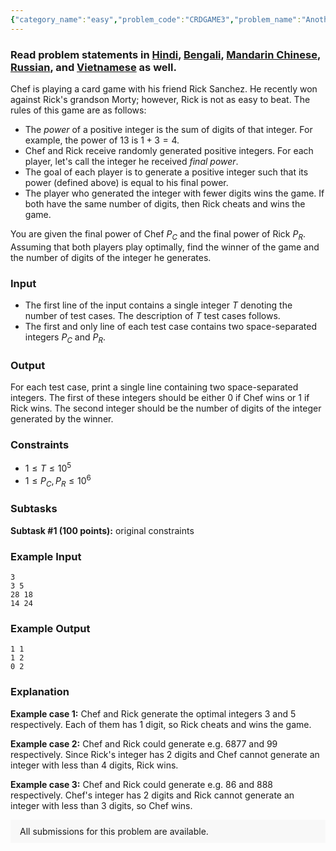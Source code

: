 ```yaml
---
{"category_name":"easy","problem_code":"CRDGAME3","problem_name":"Another Card Game Problem","problemComponents":{"constraints":"","constraintsState":false,"subtasks":"","subtasksState":false,"inputFormat":"","inputFormatState":false,"outputFormat":"","outputFormatState":false,"sampleTestCases":{"0":{"id":1,"input":"3\r\n3 5\r\n28 18\r\n14 24","output":"1 1\r\n1 2\r\n0 2","explanation":"**Example case 1:** Chef and Rick generate the optimal integers $3$ and $5$ respectively. Each of them has $1$ digit, so Rick cheats and wins the game.\r\n\r\n**Example case 2:** Chef and Rick could generate e.g. $6877$ and $99$ respectively. Since Rick\u0027s integer has $2$ digits and Chef cannot generate an integer with less than $4$ digits, Rick wins.\r\n\r\n**Example case 3:** Chef and Rick could generate e.g. $86$ and $888$ respectively. Chef\u0027s integer has $2$ digits and Rick cannot generate an integer with less than $3$ digits, so Chef wins.","isDeleted":false}}},"video_editorial_url":"https://youtu.be/kt8E6EgmsIU","languages_supported":{"0":"CPP14","1":"C","2":"JAVA","3":"PYTH 3.6","4":"CPP17","5":"PYTH","6":"PYP3","7":"CS2","8":"ADA","9":"PYPY","10":"TEXT","11":"PAS fpc","12":"NODEJS","13":"RUBY","14":"PHP","15":"GO","16":"HASK","17":"TCL","18":"PERL","19":"SCALA","20":"LUA","21":"kotlin","22":"BASH","23":"JS","24":"LISP sbcl","25":"rust","26":"PAS gpc","27":"BF","28":"CLOJ","29":"R","30":"D","31":"CAML","32":"FORT","33":"ASM","34":"swift","35":"FS","36":"WSPC","37":"LISP clisp","38":"SQL","39":"SCM guile","40":"PERL6","41":"ERL","42":"CLPS","43":"ICK","44":"NICE","45":"PRLG","46":"ICON","47":"COB","48":"SCM chicken","49":"PIKE","50":"SCM qobi","51":"ST","52":"SQLQ","53":"NEM"},"max_timelimit":1,"source_sizelimit":50000,"problem_author":"aryanag_adm","problem_tester":"","date_added":"20-07-2020","tags":{"0":"aryanag_adm","1":"aryanag_adm","2":"aug20","3":"daniel_1999","4":"number","5":"simple"},"problem_difficulty_level":"Simple","best_tag":"Number Theory","editorial_url":"https://discuss.codechef.com/problems/CRDGAME3","time":{"view_start_date":1597656600,"submit_start_date":1597656600,"visible_start_date":1597656600,"end_date":1735669800},"is_direct_submittable":false,"problemDiscussURL":"https://discuss.codechef.com/search?q=CRDGAME3","is_proctored":false,"visitedContests":{},"layout":"problem"}
---
```

### Read problem statements in [Hindi](https://www.codechef.com/download/translated/AUG20/hindi/CRDGAME3.pdf), [Bengali](https://www.codechef.com/download/translated/AUG20/bengali/CRDGAME3.pdf), [Mandarin Chinese](https://www.codechef.com/download/translated/AUG20/mandarin/CRDGAME3.pdf), [Russian](https://www.codechef.com/download/translated/AUG20/russian/CRDGAME3.pdf), and [Vietnamese](https://www.codechef.com/download/translated/AUG20/vietnamese/CRDGAME3.pdf) as well.

Chef is playing a card game with his friend Rick Sanchez. He recently won against Rick's grandson Morty; however, Rick is not as easy to beat. The rules of this game are as follows:
- The *power* of a positive integer is the sum of digits of that integer. For example, the power of $13$ is $1+3 = 4$.
- Chef and Rick receive randomly generated positive integers. For each player, let's call the integer he received *final power*.
- The goal of each player is to generate a positive integer such that its power (defined above) is equal to his final power.
- The player who generated the integer with fewer digits wins the game. If both have the same number of digits, then Rick cheats and wins the game.

You are given the final power of Chef $P_C$ and the final power of Rick $P_R$. Assuming that both players play optimally, find the winner of the game and the number of digits of the integer he generates.

### Input
- The first line of the input contains a single integer $T$ denoting the number of test cases. The description of $T$ test cases follows.
- The first and only line of each test case contains two space-separated integers $P_C$ and $P_R$.

### Output
For each test case, print a single line containing two space-separated integers. The first of these integers should be either $0$ if Chef wins or $1$ if Rick wins. The second integer should be the number of digits of the integer generated by the winner.

### Constraints
- $1 \le T \le 10^5$
- $1 \le P_C, P_R \le 10^6$

### Subtasks
**Subtask #1 (100 points):** original constraints

### Example Input
```
3
3 5
28 18
14 24
```

### Example Output
```
1 1
1 2
0 2
```

### Explanation
**Example case 1:** Chef and Rick generate the optimal integers $3$ and $5$ respectively. Each of them has $1$ digit, so Rick cheats and wins the game.

**Example case 2:** Chef and Rick could generate e.g. $6877$ and $99$ respectively. Since Rick's integer has $2$ digits and Chef cannot generate an integer with less than $4$ digits, Rick wins.

**Example case 3:** Chef and Rick could generate e.g. $86$ and $888$ respectively. Chef's integer has $2$ digits and Rick cannot generate an integer with less than $3$ digits, so Chef wins.

<aside style='background: #f8f8f8;padding: 10px 15px;'><div>All submissions for this problem are available.</div></aside>